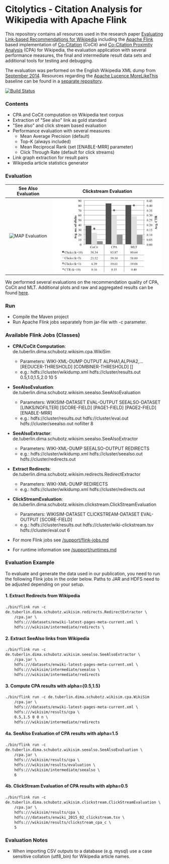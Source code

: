 # Citolytics - Citation Analysis for Wikipedia with Apache Flink

This repository contains all resources used in the research paper [Evaluating Link-based Recommendations for Wikipedia](https://github.com/wikimedia/citolytics/releases/download/v0.0.2/paper.pdf) including the [Apache Flink](https://flink.apache.org/) based implementation of [Co-Citation](https://en.wikipedia.org/wiki/Co-citation) (CoCit) and [Co-Citation Proximity Analysis](https://en.wikipedia.org/wiki/Co-citation_Proximity_Analysis) (CPA) for Wikipedia, the evaluation application with several performance measures, the final and intermediate result data sets and additional tools for testing and debugging.

The evaluation was performed on the English Wikipedia XML dump from [September 2014](https://archive.org/details/wikimedia-mediatar). Resources regarding the [Apache Lucence MoreLikeThis](https://lucene.apache.org/) baseline can be found in a [separate repository](https://github.com/mschwarzer/Wikipedia2Lucene).

[![Build Status](https://drone.io/github.com/TU-Berlin/cpa-demo/status.png)](https://drone.io/github.com/TU-Berlin/cpa-demo/latest)
### Contents

- CPA and CoCit computation on Wikipedia text corpus
- Extraction of "See also" link as gold standard
- "See also" and click stream based evaluation
- Performance evaluation with several measures
    - Mean Average Precision (default)
    - Top-K (always included)
    - Mean Reciprocal Rank (set [ENABLE-MRR] parameter)
    - Click Through Rate (default for click streams)
- Link graph extraction for result pairs
- Wikipedia article statistics generator

### Evaluation

See Also Evaluation | Clickstream Evaluation
:-------------------------:|:-------------------------:
![MAP Evaluation](evaluation/figure5_map-overall_s_.png) | ![CTR Evaluation](evaluation/figure6_ctr-overall_s.png)

We performed several evaluations on the recommendation quality of CPA, CoCit and MLT. Additional plots and raw and aggregated results can be found [here](evaluations).

### Run
- Compile the Maven project
- Run Apache Flink jobs separately from jar-file with -c parameter.

### Available Flink Jobs (Classes)
- **CPA/CoCit Computation**: de.tuberlin.dima.schubotz.wikisim.cpa.WikiSim
    - Parameters: WIKI-XML-DUMP OUTPUT ALPHA1,ALPHA2,... [REDUCER-THRESHOLD] [COMBINER-THRESHOLD] []
    - e.g.: hdfs://cluster/wikidump.xml hdfs://cluster/results.out 0.5,1.0,1.5,2.0 10 5

- **SeeAlsoEvaluation**: de.tuberlin.dima.schubotz.wikisim.seealso.SeeAlsoEvaluation
    - Parameters: WIKISIM-DATASET EVAL-OUTPUT SEEALSO-DATASET [LINKS/NOFILTER] [SCORE-FIELD] [PAGE1-FIELD] [PAGE2-FIELD] [ENABLE-MRR]
    - e.g.: hdfs://cluster/results.out hdfs://cluster/eval.out hdfs://cluster/seealso.out nofilter 8

- **SeeAlsoExtractor**: de.tuberlin.dima.schubotz.wikisim.seealso.SeeAlsoExtractor
    - Parameters: WIKI-XML-DUMP SEEALSO-OUTPUT REDIRECTS
    - e.g.: hdfs://cluster/wikidump.xml hdfs://cluster/seealso.out hdfs://cluster/redirects.out


- **Extract Redirects**: de.tuberlin.dima.schubotz.wikisim.redirects.RedirectExtractor
    - Parameters: WIKI-XML-DUMP REDIRECTS
    - e.g.: hdfs://cluster/wikidump.xml hdfs://cluster/redirects.out

- **ClickStreamEvaluation**: de.tuberlin.dima.schubotz.wikisim.clickstream.ClickStreamEvaluation
    - Parameters: WIKISIM-DATASET CLICKSTREAM-DATASET EVAL-OUTPUT [SCORE-FIELD]
    - e.g.: hdfs://cluster/results.out hdfs://cluster/wiki-clickstream.tsv hdfs://cluster/eval.out 6

- For more Flink jobs see [/support/flink-jobs.md](https://github.com/TU-Berlin/cpa-demo/blob/master/support/flink-jobs.md)
- For runtime information see [/support/runtimes.md](https://github.com/TU-Berlin/cpa-demo/blob/master/support/runtimes.md)
### Evaluation Example
To evaluate and generate the data used in our publication, you need to run the following Flink jobs in the order below. Paths to JAR and HDFS need to be adjusted depending on your setup.

#### 1. Extract Redirects from Wikipedia
```
./bin/flink run -c de.tuberlin.dima.schubotz.wikisim.redirects.RedirectExtractor \
    /cpa.jar \
    hdfs:///datasets/enwiki-latest-pages-meta-current.xml \
    hdfs:///wikisim/intermediate/redirects \
```

#### 2. Extract SeeAlso links from Wikipedia
```
./bin/flink run -c de.tuberlin.dima.schubotz.wikisim.seealso.SeeAlsoExtractor \
    /cpa.jar \
    hdfs:///datasets/enwiki-latest-pages-meta-current.xml \
    hdfs:///wikisim/intermediate/seealso \
    hdfs:///wikisim/intermediate/redirects
```
#### 3. Compute CPA results with alpha={0.5,1.5}
```
./bin/flink run -c de.tuberlin.dima.schubotz.wikisim.cpa.WikiSim
    /cpa.jar \
    hdfs:///datasets/enwiki-latest-pages-meta-current.xml \
    hdfs:///wikisim/results/cpa \
    0.5,1.5 0 0 n \
    hdfs:///wikisim/intermediate/redirects
```
#### 4a. SeeAlso Evaluation of CPA results with alpha=1.5
```
./bin/flink run -c de.tuberlin.dima.schubotz.wikisim.seealso.SeeAlsoEvaluation \
    /cpa.jar \
    hdfs:///wikisim/results/cpa \
    hdfs:///wikisim/results/evaluation \
    hdfs:///wikisim/intermediate/seealso \
    6
```

#### 4b. ClickStream Evaluation of CPA results with alpha=0.5
```
./bin/flink run -c de.tuberlin.dima.schubotz.wikisim.clickstream.ClickStreamEvaluation \
    /cpa.jar \
    hdfs:///wikisim/results/cpa \
    hdfs:///datasets/enwiki_2015_02_clickstream.tsv \
    hdfs:///wikisim/results/clickstream_cpa_c \
    5
```

### Evaluation Notes
- When importing CSV outputs to a database (e.g. mysql) use a case sensitive collation (utf8_bin) for Wikipedia article names.
